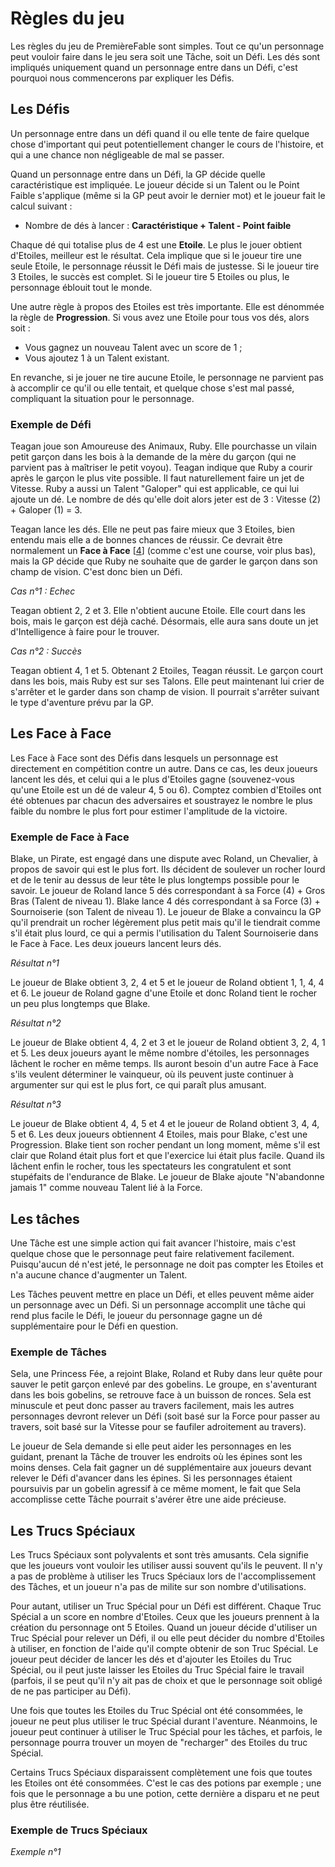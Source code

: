 # Règles du jeu

Les règles du jeu de PremièreFable sont simples. Tout ce qu'un personnage peut vouloir faire dans le jeu sera soit une Tâche, soit un Défi. Les dés sont impliqués uniquement quand un personnage entre dans un Défi, c'est pourquoi nous commencerons par expliquer les Défis.

## Les Défis

Un personnage entre dans un défi quand il ou elle tente de faire quelque chose d'important qui peut potentiellement changer le cours de l'histoire, et qui a une chance non négligeable de mal se passer.

Quand un personnage entre dans un Défi, la GP décide quelle caractéristique est impliquée. Le joueur décide si un Talent ou le Point Faible s'applique (même si la GP peut avoir le dernier mot) et le joueur fait le calcul suivant :

* Nombre de dés à lancer : **Caractéristique + Talent - Point faible**

Chaque dé qui totalise plus de 4 est une **Etoile**. Le plus le jouer obtient d'Etoiles, meilleur est le résultat. Cela implique que si le joueur tire une seule Etoile, le personnage réussit le Défi mais de justesse. Si le joueur tire 3 Etoiles, le succès est complet. Si le joueur tire 5 Etoiles ou plus, le personnage éblouit tout le monde.

Une autre règle à propos des Etoiles est très importante. Elle est dénommée la règle de **Progression**. Si vous avez une Etoile pour tous vos dés, alors soit :

* Vous gagnez un nouveau Talent avec un score de 1 ;
* Vous ajoutez 1 à un Talent existant.

En revanche, si je jouer ne tire aucune Etoile, le personnage ne parvient pas à accomplir ce qu'il ou elle tentait, et quelque chose s'est mal passé, compliquant la situation pour le personnage.

### Exemple de Défi

Teagan joue son Amoureuse des Animaux, Ruby. Elle pourchasse un vilain petit garçon dans les bois à la demande de la mère du garçon (qui ne parvient pas à maîtriser le petit voyou). Teagan indique que Ruby a courir après le garçon le plus vite possible. Il faut naturellement faire un jet de Vitesse. Ruby a aussi un Talent "Galoper" qui est applicable, ce qui lui ajoute un dé. Le nombre de dés qu'elle doit alors jeter est de 3 : Vitesse (2) + Galoper (1) = 3.

Teagan lance les dés. Elle ne peut pas faire mieux que 3 Etoiles, bien entendu mais elle a de bonnes chances de réussir. Ce devrait être normalement un **Face à Face** [[4](98-Notes-du-traducteur.md#note4)] (comme c'est une course, voir plus bas), mais la GP décide que Ruby ne souhaite que de garder le garçon dans son champ de vision. C'est donc bien un Défi.

_Cas n°1 : Echec_

Teagan obtient 2, 2 et 3. Elle n'obtient aucune Etoile. Elle court dans les bois, mais le garçon est déjà caché. Désormais, elle aura sans doute un jet d'Intelligence à faire pour le trouver.

_Cas n°2 : Succès_

Teagan obtient 4, 1 et 5. Obtenant 2 Etoiles, Teagan réussit. Le garçon court dans les bois, mais Ruby est sur ses Talons. Elle peut maintenant lui crier de s'arrêter et le garder dans son champ de vision. Il pourrait s'arrêter suivant le type d'aventure prévu par la GP.

## Les Face à Face

Les Face à Face sont des Défis dans lesquels un personnage est directement en compétition contre un autre. Dans ce cas, les deux joueurs lancent les dés, et celui qui a le plus d'Etoiles gagne (souvenez-vous qu'une Etoile est un dé de valeur 4, 5 ou 6). Comptez combien d'Etoiles ont été obtenues par chacun des adversaires et soustrayez le nombre le plus faible du nombre le plus fort pour estimer l'amplitude de la victoire.

### Exemple de Face à Face

Blake, un Pirate, est engagé dans une dispute avec Roland, un Chevalier, à propos de savoir qui est le plus fort. Ils décident de soulever un rocher lourd et de le tenir au dessus de leur tête le plus longtemps possible pour le savoir. Le joueur de Roland lance 5 dés correspondant à sa Force (4) + Gros Bras (Talent de niveau 1). Blake lance 4 dés correspondant à sa Force (3)  + Sournoiserie (son Talent de niveau 1). Le joueur de Blake a convaincu la GP qu'il prendrait un rocher légèrement plus petit mais qu'il le tiendrait comme s'il était plus lourd, ce qui a permis l'utilisation du Talent  Sournoiserie dans le Face à Face. Les deux joueurs lancent leurs dés.

_Résultat n°1_

Le joueur de Blake obtient 3, 2, 4 et 5 et le joueur de Roland obtient 1, 1, 4, 4 et 6. Le joueur de Roland gagne d'une Etoile et donc Roland tient le rocher un peu plus longtemps que Blake.

_Résultat n°2_

Le joueur de Blake obtient 4, 4, 2 et 3 et le joueur de Roland obtient 3, 2, 4, 1 et 5. Les deux joueurs ayant le même nombre d'étoiles, les personnages lâchent le rocher en même temps. Ils auront besoin d'un autre Face à Face  s'ils veulent déterminer le vainqueur, où ils peuvent juste continuer à argumenter sur qui est le plus fort, ce qui paraît plus amusant.

_Résultat n°3_

Le joueur de Blake obtient 4, 4, 5 et 4 et le joueur de Roland obtient 3, 4, 4, 5 et 6. Les deux joueurs obtiennent 4 Etoiles, mais pour Blake, c'est une Progression. Blake tient son rocher pendant un long moment, même s'il est clair que Roland était plus fort et que l'exercice lui était plus facile. Quand ils lâchent enfin le rocher, tous les spectateurs les congratulent et sont stupéfaits de l'endurance de Blake. Le joueur de Blake ajoute "N'abandonne jamais 1" comme nouveau Talent lié à la Force.

## Les tâches

Une Tâche est une simple action qui fait avancer l'histoire, mais c'est quelque chose que le personnage peut faire relativement facilement. Puisqu'aucun dé n'est jeté, le personnage ne doit pas compter les Etoiles et n'a aucune chance d'augmenter un Talent.

Les Tâches peuvent mettre en place un Défi, et elles peuvent même aider un personnage avec un Défi. Si un personnage accomplit une tâche qui rend plus facile le Défi, le joueur du personnage gagne un dé supplémentaire pour le Défi en question.

### Exemple de Tâches

Sela, une Princess Fée, a rejoint Blake, Roland et Ruby dans leur quête pour sauver le petit garçon enlevé par des gobelins. Le groupe, en s'aventurant dans les bois gobelins, se retrouve face à un buisson de ronces. Sela est minuscule et peut donc passer au travers facilement, mais les autres personnages devront relever un Défi (soit basé sur la Force pour passer au travers, soit basé sur la Vitesse pour se faufiler adroitement au travers).

Le joueur de Sela demande si elle peut aider les personnages en les guidant, prenant la Tâche de trouver les endroits où les épines sont les moins denses. Cela fait gagner un dé supplémentaire aux joueurs devant relever le Défi d'avancer dans les épines. Si les personnages étaient poursuivis par un gobelin agressif à ce même moment, le fait que Sela accomplisse cette Tâche pourrait s'avérer être une aide précieuse.

## Les Trucs Spéciaux

Les Trucs Spéciaux sont polyvalents et sont très amusants. Cela signifie que les joueurs vont vouloir les utiliser aussi souvent qu'ils le peuvent. Il n'y a pas de problème à utiliser les Trucs Spéciaux lors de l'accomplissement des Tâches, et un joueur n'a pas de milite sur son nombre d'utilisations.

Pour autant, utiliser un Truc Spécial pour un Défi est différent. Chaque Truc Spécial a un score en nombre d'Etoiles. Ceux que les joueurs prennent à la création du personnage ont 5 Etoiles. Quand un joueur décide d'utiliser un Truc Spécial pour relever un Défi, il ou elle peut décider du nombre d'Etoiles à utiliser, en fonction de l'aide qu'il compte obtenir de son Truc Spécial. Le joueur peut décider de lancer les dés et d'ajouter les Etoiles du Truc Spécial, ou il peut juste laisser les Etoiles du Truc Spécial faire le travail (parfois, il se peut qu'il n'y ait pas de choix et que le personnage soit obligé de ne pas participer au Défi).

Une fois que toutes les Etoiles du Truc Spécial ont été consommées, le joueur ne peut plus utiliser le truc Spécial durant l'aventure. Néanmoins, le joueur peut continuer à utiliser le Truc Spécial pour les tâches, et parfois, le personnage pourra trouver un moyen de "recharger" des Etoiles du truc Spécial.

Certains Trucs Spéciaux disparaissent complètement une fois que toutes les Etoiles ont été consommées. C'est le cas des potions par exemple ; une fois que le personnage a bu une potion, cette dernière a disparu et ne peut plus être réutilisée.

### Exemple de Trucs Spéciaux

_Exemple n°1_










